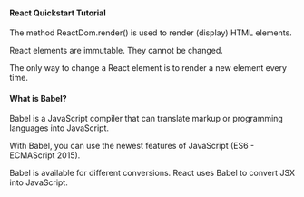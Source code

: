 #### React Quickstart Tutorial

The method ReactDom.render() is used to render (display) HTML elements.

React elements are immutable. They cannot be changed.

The only way to change a React element is to render a new element every time.

#### What is Babel?

Babel is a JavaScript compiler that can translate markup or programming languages into JavaScript.

With Babel, you can use the newest features of JavaScript (ES6 - ECMAScript 2015).

Babel is available for different conversions. React uses Babel to convert JSX into JavaScript.
